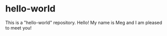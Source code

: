 # hello-world
This is a "hello-world" repository.
Hello! My name is Meg and I am pleased to meet you!

